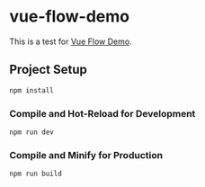 # vue-flow-demo

This is a test for [Vue Flow Demo](https://vueflow.dev/).

## Project Setup

```sh
npm install
```

### Compile and Hot-Reload for Development

```sh
npm run dev
```

### Compile and Minify for Production

```sh
npm run build
```
